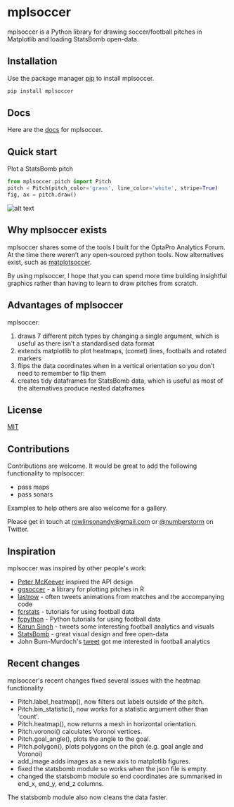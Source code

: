 # mplsoccer

mplsoccer is a Python library for drawing soccer/football pitches in Matplotlib and loading StatsBomb open-data.

## Installation

Use the package manager [pip](https://pip.pypa.io/en/stable/) to install mplsoccer.

```bash
pip install mplsoccer
```

## Docs

Here are the [docs](https://mplsoccer.readthedocs.io/) for mplsoccer.

## Quick start

Plot a StatsBomb pitch

```python
from mplsoccer.pitch import Pitch
pitch = Pitch(pitch_color='grass', line_color='white', stripe=True)
fig, ax = pitch.draw()
```
![alt text](https://github.com/andrewRowlinson/mplsoccer/blob/master/docs/quick_start.png?raw=true "statsbomb pitch")

## Why mplsoccer exists

mplsoccer shares some of the tools I built for the OptaPro Analytics Forum.
At the time there weren’t any open-sourced python tools. Now alternatives exist, such as [matplotsoccer](https://pypi.org/project/matplotsoccer/).

By using mplsoccer, I hope that you can spend more time building insightful graphics rather than having to learn to draw pitches from scratch.


## Advantages of mplsoccer

mplsoccer:

1. draws 7 different pitch types by changing a single argument, which is useful as there isn’t a standardised data format
2. extends matplotlib to plot heatmaps, (comet) lines, footballs and rotated markers
3. flips the data coordinates when in a vertical orientation so you don’t need to remember to flip them
4. creates tidy dataframes for StatsBomb data, which is useful as most of the alternatives produce nested dataframes

## License

[MIT](https://choosealicense.com/licenses/mit)

## Contributions
Contributions are welcome. It would be great to add the following functionality to mplsoccer:
- pass maps
- pass sonars

Examples to help others are also welcome for a gallery.

Please get in touch at rowlinsonandy@gmail.com or [@numberstorm](https://twitter.com/numberstorm) on Twitter.

## Inspiration

mplsoccer was inspired by other people's work:
- [Peter McKeever](http://petermckeever.com/2019/01/plotting-pitches-in-python/) inspired the API design
- [ggsoccer](https://github.com/Torvaney/ggsoccer) - a library for plotting pitches in R
- [lastrow](https://twitter.com/lastrowview) - often tweets animations from matches and the accompanying code
- [fcrstats](http://fcrstats.com/) - tutorials for using football data
- [fcpython](https://fcpython.com/) - Python tutorials for using football data
- [Karun Singh](https://twitter.com/karun1710) - tweets some interesting football analytics and visuals
- [StatsBomb](https://statsbomb.com/) - great visual design and free open-data
- John Burn-Murdoch's [tweet](https://twitter.com/jburnmurdoch/status/1057907312030085120) got me interested in football analytics

## Recent changes

mplsoccer's recent changes fixed several issues with the heatmap functionality
- Pitch.label_heatmap(), now filters out labels outside of the pitch.
- Pitch.bin_statistic(), now works for a statistic argument other than 'count'.
- Pitch.heatmap(), now returns a mesh in horizontal orientation.
- Pitch.voronoi() calculates Voronoi vertices.
- Pitch.goal_angle(), plots the angle to the goal.
- Pitch.polygon(), plots polygons on the pitch (e.g. goal angle and Voronoi)
- add_image adds images as a new axis to matplotlib figures.
- fixed the statsbomb module so works when the json file is empty.
- changed the statsbomb module so end coordinates are summarised in end_x, end_y, end_z columns.

The statsbomb module also now cleans the data faster.
